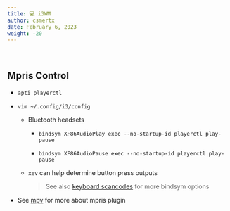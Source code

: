 ```yaml
---
title: 💻 i3WM
author: csmertx
date: February 6, 2023
weight: -20
---
```


<br />

## Mpris Control

- ```apti playerctl```

- ```vim ~/.config/i3/config```
    
    - Bluetooth headsets
    
        - ```bindsym XF86AudioPlay exec --no-startup-id playerctl play-pause```
    
        - ```bindsym XF86AudioPause exec --no-startup-id playerctl play-pause```
    
    - ```xev``` can help determine button press outputs
    
        > See also [keyboard scancodes](/Linux/Devices/keyboard_scancodes) for more bindsym options

- See [mpv](/Linux/Software/mpv) for more about mpris plugin
